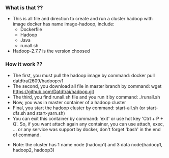 ### What is that ??
- This is all file and direction to create and run a cluster hadoop with image docker has name image-hadoop, include:
  - Dockerfile 
  - Hadoop
  - Java
  - runall.sh
- Hadoop-2.7.7 is the version choosed


### How it work ??
 - The first, you must pull the hadoop image by command: docker pull datdtrai2609/hadoop:v1
 - The second, you download all file in master branch by command: wget https://github.com/Datdtrai/hadoop.git
 - The third, you find runall.sh file and you run it by command: ./runall.sh
 - Now, you was in master container of a hadoop cluster
 - Final, you start the hadoop cluster by command: start-all.sh (or start-dfs.sh and start-yarn.sh)
 - You can exit this container by command: 'exit' or use hot key 'Ctrl + P + Q'. So, if you want attach again any container, you can use attach, exec, ... or any service was support by docker, don't forget 'bash' in the end of command.
 * Note: the cluster has 1 name node (hadoop1) and 3 data node(hadoop1, hadoop2, hadoop3)
